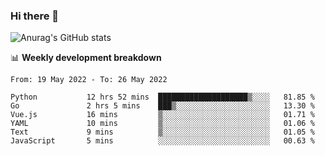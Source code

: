 ### Hi there 👋
![Anurag's GitHub stats](https://github-readme-stats.vercel.app/api?username=jami1024&show_icons=true&theme=radical)

📊 **Weekly development breakdown**
<!--START_SECTION:waka-->

```text
From: 19 May 2022 - To: 26 May 2022

Python           12 hrs 52 mins  ████████████████████▒░░░░   81.85 %
Go               2 hrs 5 mins    ███▒░░░░░░░░░░░░░░░░░░░░░   13.30 %
Vue.js           16 mins         ▒░░░░░░░░░░░░░░░░░░░░░░░░   01.71 %
YAML             10 mins         ▒░░░░░░░░░░░░░░░░░░░░░░░░   01.06 %
Text             9 mins          ▒░░░░░░░░░░░░░░░░░░░░░░░░   01.05 %
JavaScript       5 mins          ░░░░░░░░░░░░░░░░░░░░░░░░░   00.63 %
```

<!--END_SECTION:waka-->
<!--
**jami1024/jami1024** is a ✨ _special_ ✨ repository because its `README.md` (this file) appears on your GitHub profile.

Here are some ideas to get you started:

- 🔭 I’m currently working on ...
- 🌱 I’m currently learning ...
- 👯 I’m looking to collaborate on ...
- 🤔 I’m looking for help with ...
- 💬 Ask me about ...
- 📫 How to reach me: ...
- 😄 Pronouns: ...
- ⚡ Fun fact: ...
-->
